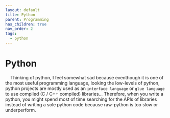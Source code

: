 ```yaml
---
layout: default
title: Python
parent: Programming
has_children: true
nav_order: 2
tags: 
  - python
---
```


# Python

&nbsp;&nbsp;&nbsp;&nbsp;Thinking of python, I feel somewhat sad because eventhough it is one of the most useful programming language, looking the low-levels of python, python projects are mostly used as an `interface language` or `glue language` to use compiled (C / C++ compiled) libraries... Therefore, when you write a python, you might spend most of time searching for the APIs of libraries instead of writing a sole python code because raw-python is too slow or underperform.   

